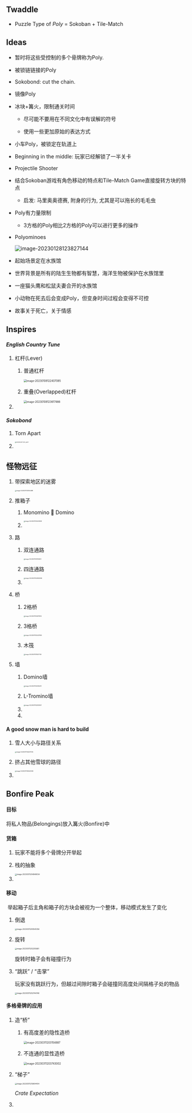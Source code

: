 ## Twaddle

- Puzzle Type of *Poly* = Sokoban + Tile-Match

## Ideas

- 暂时将这些受控制的多个骨牌称为Poly.

- 被锁链链接的Poly

- Sokobond: cut the chain.

- 镜像Poly

- 冰块+篝火，限制通关时间
  - 尽可能不要用在不同文化中有误解的符号

  - 使用一些更加原始的表达方式

- 小车Poly，被锁定在轨道上

- Beginning in the middle: 玩家已经解锁了一半关卡

- Projectile Shooter

- 结合Sokoban游戏有角色移动的特点和Tile-Match Game直接旋转方块的特点
  - 启发: 马里奥奥德赛, 附身的行为, 尤其是可以拖长的毛毛虫

- Poly有力量限制
  - 3方格的Poly相比2方格的Poly可以进行更多的操作

- Polyominoes

  ![image-20230128123827144](Game%20Design.assets/image-20230128123827144.png)

- 起始场景定在水族馆

- 世界背景是所有的陆生生物都有智慧，海洋生物被保护在水族馆里

- 一座猫头鹰和松鼠夫妻合开的水族馆

- 小动物在死去后会变成Poly，但变身时间过程会变得不可控

- 故事关于死亡，关于情感



## Inspires

#### *English Country Tune*

1.   杠杆(Lever)

     1.   普通杠杆

          <img src="Game%20Design.assets/image-20230108122407085.png" alt="image-20230108122407085" style="zoom:50%;" />

     2.   重叠(Overlapped)杠杆

          <img src="Game%20Design.assets/image-20230108123617466.png" alt="image-20230108123617466" style="zoom:50%;" />

2.   



#### *Sokobond*

1.   Torn Apart

     <img src="Game%20Design.assets/sokobond-torn_part.gif" alt="sokobond-torn_part" style="zoom: 25%;" />

2.   



## 怪物远征

1.   带探索地区的迷雾

     <img src="Game%20Design.assets/image-20230311121354486.png" alt="image-20230311121354486" style="zoom: 25%;" />

2.   推箱子

     1.   Monomino 🔁 Domino

          <img src="Game%20Design.assets/image-20230311130412809.png" alt="image-20230311130412809" style="zoom:25%;" />

     2.   

3.   路

     1.   双连通路

          <img src="Game%20Design.assets/image-20230311121914901.png" alt="image-20230311121914901" style="zoom:25%;" />

     2.   四连通路

          <img src="Game%20Design.assets/image-20230311122833086.png" alt="image-20230311122833086" style="zoom:25%;" />

     3.   

4.   桥

     1.   2格桥

          <img src="Game%20Design.assets/image-20230311125617605.png" alt="image-20230311125617605" style="zoom:25%;" />

     2.   3格桥

          <img src="Game%20Design.assets/image-20230311125207905.png" alt="image-20230311125207905" style="zoom:25%;" />

     3.   木筏

          <img src="Game%20Design.assets/image-20230311131537133.png" alt="image-20230311131537133" style="zoom:25%;" />

5.   墙

     1.   Domino墙

          <img src="Game%20Design.assets/image-20230311132935411.png" alt="image-20230311132935411" style="zoom:25%;" />

     2.   L-Tromino墙

          <img src="Game%20Design.assets/image-20230311132512957.png" alt="image-20230311132512957" style="zoom: 25%;" />

     3.   

     4.   

#### A good snow man is hard to build

1.   雪人大小与路径关系

     <img src="Game%20Design.assets/image-20230311134237335.png" alt="image-20230311134237335" style="zoom:25%;" />

2.   挤占其他雪球的路径

     <img src="Game%20Design.assets/image-20230311135043360.png" alt="image-20230311135043360" style="zoom:25%;" />

3.   

## Bonfire Peak

#### 目标

将私人物品(Belongings)放入篝火(Bonfire)中

#### 货箱

1.   玩家不能将多个骨牌分开举起

2.   栈的抽象

     <img src="Game%20Design.assets/image-20230311204948034.png" alt="image-20230311204948034" style="zoom:33%;" />

3.   

#### 移动

​	举起箱子后主角和箱子的方块会被视为一个整体，移动模式发生了变化

1.   倒退

     <img src="Game%20Design.assets/image-20230311200545356.png" alt="image-20230311200545356" style="zoom:33%;" />

2.   旋转

     <img src="Game%20Design.assets/image-20230311202255681.png" alt="image-20230311202255681" style="zoom:33%;" />

     旋转时箱子会有碰撞行为

3.   “跳跃” / “击掌”

     玩家没有跳跃行为，但越过间隙时箱子会碰撞同高度处间隔格子处的物品

     <img src="Game%20Design.assets/image-20230311202744748.png" alt="image-20230311202744748" style="zoom: 33%;" />

#### 多格骨牌的应用

1.   造“桥”

     1.   有高度差的隐性造桥

          <img src="Game%20Design.assets/image-20230311203154887.png" alt="image-20230311203154887" style="zoom:50%;" />

     2.   不连通的显性造桥

          <img src="Game%20Design.assets/image-20230311203743002.png" alt="image-20230311203743002" style="zoom:50%;" />

2.   “梯子”

     <img src="Game%20Design.assets/image-20230311213804454.png" alt="image-20230311213804454" style="zoom:33%;" />

     *Crate Expectation*

3.   



